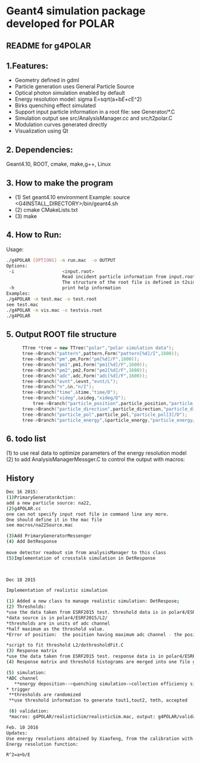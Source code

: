 # Geant4 simulation package developed for POLAR
README for g4POLAR
------------------------------------


## 1.Features:
- Geometry defined in gdml
- Particle generation uses General Particle Source
- Optical photon simulation enabled by default
- Energy resolution model: sigma E=sqrt(a+b*E+c*E^2)
- Birks quenching effect  simulated
- Support input particle information in a root file: see Generator/*.C
- Simulation output see src/AnalysisManager.cc and src/t2polar.C
- Modulation curves generated directly
- Visualization using Qt 


## 2. Dependencies:
  Geant4.10, ROOT, cmake, make,g++, Linux

## 3. How to make the program 
 - (1) Set geant4.10 environment
   Example:  source <G4INSTALL_DIRECTORY>/bin/geant4.sh
 -  (2) cmake CMakeLists.txt
 - (3) make

## 4. How to Run:

Usage:
```sh
./g4POLAR [OPTIONS] -m run.mac  -o OUTPUT
Options:
 -i                  <input.root> 
                     Read incident particle information from input.root.
                     The structure of the root file is defined in t2sim.h .
 -h                  print help information
Examples: 
./g4POLAR -m test.mac -o test.root
see test.mac
./g4POLAR -m vis.mac -o testvis.root
./g4POLAR  
```
## 5. Output ROOT file structure

  ```cpp
		TTree *tree = new TTree("polar","polar simulation data");	
		tree->Branch("pattern",pattern,Form("pattern[%d]/I",1600));      ///over threshold from VA
		tree->Branch("pm",pm,Form("pm[%d]/F",1600));                     ///primary energy deposition
		tree->Branch("pm1",pm1,Form("pm1[%d]/F",1600));                  ///energy deposition after quenching
		tree->Branch("pm2",pm2,Form("pm2[%d]/F",1600));                  ///collected energy deposition, Merlin's simulation results will be used
		tree->Branch("adc",adc,Form("adc[%d]/F",1600));                  ///energy deposition after considering energy resolution smearing
		tree->Branch("evnt",&evnt,"evnt/L");                             ///event number
		tree->Branch("n",&n,"n/I");                                      ///number of hit bars per photon (bars above software threshold)
		tree->Branch("time",&time,"time/D");                             /// event time
		tree->Branch("xideg",&xideg,"xideg/D");                          /// quick look azimuthal angle
        	tree->Branch("particle_position",particle_position,"particle_position[3]/D");    ///primary particle position 
		tree->Branch("particle_direction",particle_direction,"particle_direction[3]/D");  ///primary particle direction 
		tree->Branch("particle_pol",particle_pol,"particle_pol[3]/D");    ///primary particle polarization
		tree->Branch("particle_energy",&particle_energy,"particle_energy/D"); ///primary particle energy 
```

## 6. todo list
(1) to use real data to optimize parameters of the energy resolution model 
(2) to add AnalysisManagerMessger.C to control the output with macros:

 



## History

```sh
Dec 16 2015:
(1)PrimaryGeneratorAction:
add a new particle source: na22,
(2)g4POLAR.cc
one can not specify input root file in command line any more.
One should define it in the mac file 
see macros/na22Source.mac

(3)Add PrimaryGeneratorMessenger
(4) Add DetResponse
 
move detector readout sim from analysisManager to this class
(5)Implementation of crosstalk simulation in DetResponse

   

Dec 18 2015

Implementation of realistic simulation

(1) Added a new class to manage realistic simulation: DetRespose;
(2) Thresholds:
*use the data taken from ESRF2015 test. threshold data is in polar4/ESRF2015/threshold_MC
*data source is in polar4/ESRF2015/L2/
*thresholds are in units of adc channel
*half maximum as the threshold value.
*Error of position:  the position having maximum adc channel - the position at half maximum

*script to fit threshold L2/dothresholdFit.C
(3) Response matrix
*use the data taken from ESRF2015 test. response data is in polar4/ESRF2015/responseMatrix_MC
(4) Response matrix and threshold histograms are merged into one file g4POLAR/realisticSim/response.root

(5) simulation:
*ADC channel
   **energy deposition-->quenching simulation->collection efficiency simulation -->energy smearing -->response matrix
* trigger
 **thresholds are randomized 
 **use threshold information to generate tout1,tout2, tmth, accepted

 (6) validation:
 *macros: g4POLAR/realisticSim/realisticSim.mac, output: g4POLAR/validation/

Feb. 10 2016
Updates:
Use energy resolutions obtained by Xiaofeng, from the calibration with sources
Energy resolution function:

R^2=a+b/E
```

